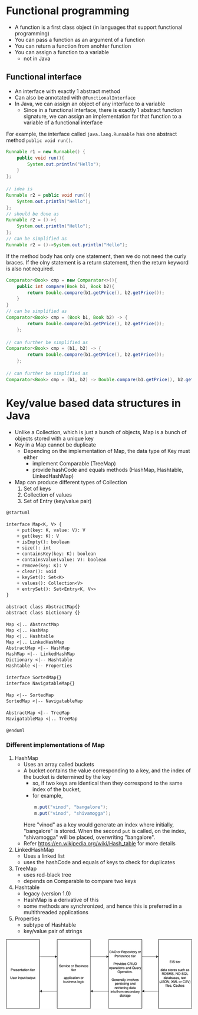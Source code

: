 # Functional programming 

- A function is a first class object (in languages that support functional programming)
- You can pass a function as an argument of a function
- You can return a function from anohter function
- You can assign a function to a variable
    - not in Java

## Functional interface

- An interface with exactly 1 abstract method
- Can also be annotated with `@FunctionalInterface`
- In Java, we can assign an object of any interface to a variable
    - Since in a functional interface, there is exactly 1 abstract function signature, we can assign an implementation for that function to a variable of a functional interface

For example, the interface called `java.lang.Runnable` has one abstract method `public void run()`.

```java
Runnable r1 = new Runnable() {
    public void run(){
        System.out.println("Hello");
    }
};

// idea is
Runnable r2 = public void run(){
    System.out.println("Hello");
};
// should be done as
Runnable r2 = ()->{
    System.out.println("Hello");
};
// can be simplified as
Runnable r2 = ()->System.out.println("Hello");
```

If the method body has only one statement, then we do not need the curly braces. If the olny statement is a return statement, then the return keyword is also not required.

```java
Comparator<Book> cmp = new Comparator<>(){
    public int compare(Book b1, Book b2){
        return Double.compare(b1.getPrice(), b2.getPrice());
    }
}
// can be simplified as 
Comparator<Book> cmp = (Book b1, Book b2) -> {
        return Double.compare(b1.getPrice(), b2.getPrice());
    };

// can further be simplified as 
Comparator<Book> cmp = (b1, b2) -> {
        return Double.compare(b1.getPrice(), b2.getPrice());
    };

// can further be simplified as 
Comparator<Book> cmp = (b1, b2) -> Double.compare(b1.getPrice(), b2.getPrice());
```


# Key/value based data structures in Java

- Unlike a Collection, which is just a bunch of objects, Map is a bunch of objects stored with a unique key
- Key in a Map cannot be duplicate
    - Depending on the implementation of Map, the data type of Key must either
        - implement Comparable (TreeMap)
        - provide hashCode and equals methods (HashMap, Hashtable, LinkedHashMap)
- Map can produce different types of Collection
    1. Set of keys 
    1. Collection of values
    1. Set of Entry (key/value pair)

```plantuml
@startuml

interface Map<K, V> {
    + put(key: K, value: V): V
    + get(key: K): V
    + isEmpty(): boolean
    + size(): int
    + containsKey(key: K): boolean
    + containsValue(value: V): boolean
    + remove(key: K): V
    + clear(): void
    + keySet(): Set<K>
    + values(): Collection<V>
    + entrySet(): Set<Entry<K, V>>
}

abstract class AbstractMap{}
abstract class Dictionary {}

Map <|.. AbstractMap
Map <|.. HashMap
Map <|.. Hashtable
Map <|.. LinkedHashMap
AbstractMap <|-- HashMap
HashMap <|-- LinkedHashMap
Dictionary <|-- Hashtable
Hashtable <|-- Properties

interface SortedMap{}
interface NavigatableMap{}

Map <|-- SortedMap
SortedMap <|-- NavigatableMap

AbstractMap <|-- TreeMap
NavigatableMap <|.. TreeMap

@enduml
```

### Different implementations of Map

1. HashMap
    - Uses an array called buckets
    - A bucket contains the value corresponding to a key, and the index of the bucket is determined by the key
        - so, if two keys are identical then they correspond to the same index of the bucket, 
        - for example, 
        ```java
            m.put("vinod", "bangalore");
            m.put("vinod", "shivamogga"); 
        ```
        Here "vinod" as a key would generate an index where initially, "bangalore" is stored. When the second `put` is called, on the index, "shivamogga" will be placed, overwriting "bangalore".
    - Refer https://en.wikipedia.org/wiki/Hash_table for more details
1. LinkedHashMap
    - Uses a linked list
    - uses the hashCode and equals of keys to check for duplicates
1. TreeMap
    - uses red-black tree
    - depends on Comparable to compare two keys
1. Hashtable
    - legacy (version 1.0)
    - HashMap is a derivative of this
    - some methods are synchronized, and hence this is preferred in a multithreaded applications
1. Properties
    - subtype of Hashtable
    - key/value pair of strings


![](./app-arch.dio.png)